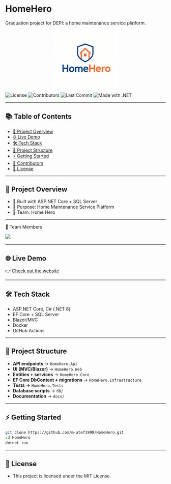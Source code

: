 # HomeHero

Graduation project for DEPI: a home maintenance service platform.

<p align="center">
  <img src="docs/HomeHero_Logo1.png" alt="Project Logo" width="200"/>
</p>

![License](https://img.shields.io/github/license/m-atef1999/HomeHero)
![Contributors](https://img.shields.io/github/contributors/m-atef1999/HomeHero)
![Last Commit](https://img.shields.io/github/last-commit/m-atef1999/HomeHero)
![Made with .NET](https://img.shields.io/badge/Made%20with-.NET-blue)

---

## 📚 Table of Contents
- [📌 Project Overview](#-project-overview)
- [🌐 Live Demo](#-live-demo)
- [🛠 Tech Stack](#-tech-stack)
- [📂 Project Structure](#-project-structure)
- [⚡ Getting Started](#-getting-started)
- [👥 Contributors](#-team-members)
- [📄 License](#-license)

---

## 📌 Project Overview
- 🔧 Built with ASP.NET Core + SQL Server
- 🎯 Purpose: Home Maintenance Service Platform
- 👥 Team: Home Hero

---
👥 Team Members

<a href="https://github.com/m-atef1999/HomeHero/graphs/contributors"> <img src="https://contrib.rocks/image?repo=m-atef1999/HomeHero" /> </a>

---

## 🌐 Live Demo
👉 [Check out the website](https://preview--homehero-design-kit.lovable.app/)

---

## 🛠 Tech Stack
- ASP.NET Core, C# (.NET 8)
- EF Core + SQL Server
- Blazor/MVC
- Docker
- GitHub Actions

---

## 📂 Project Structure
- **API endpoints** → `HomeHero.Api`
- **UI (MVC/Blazor)** → `HomeHero.Web`
- **Entities + services** → `HomeHero.Core`
- **EF Core DbContext + migrations** → `HomeHero.Infrastructure`
- **Tests** → `HomeHero.Tests`
- **Database scripts** → `db/`
- **Documentation** → `docs/`

---

## ⚡ Getting Started

```bash
git clone https://github.com/m-atef1999/HomeHero.git
cd HomeHero
dotnet run
```
---
## 📄 License

- This project is licensed under the MIT License.
